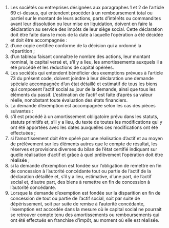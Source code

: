 1) Les sociétés ou entreprises désignées aux paragraphes 1 et 2 de l’article 69 ci-dessus, qui entendent procéder à un remboursement total ou partiel sur le montant de leurs actions, parts d’intérêts ou commandites avant leur dissolution ou leur mise en liquidation, doivent en faire la déclaration au service des impôts de leur siège social.
Cette déclaration doit être faite dans le mois de la date à laquelle l’opération a été décidée et doit être accompagnée :
1) d’une copie certifiée conforme de la décision qui a ordonné la répartition ;
1) d’un tableau faisant connaître le nombre des actions, leur montant nominal,
le capital versé et, s’il y a lieu, les amortissements auxquels il a été procédé et les réductions de capital opérées.
2) Les sociétés qui entendent bénéficier des exemptions prévues à l’article 73 du
présent code, doivent joindre à leur déclaration une demande spéciale accompagnée d’un état détaillé et estimatif de tous les biens qui composent l’actif social au jour de la demande, ainsi que tous les éléments du passif.
L’estimation de l’actif est faite d’après sa valeur réelle, nonobstant toute évaluation des états financiers.
3) La demande d’exemption est accompagnée selon les cas des pièces suivantes :
1) s’il est procédé à un amortissement obligatoire prévu dans les statuts, statuts
primitifs et, s’il y a lieu, du texte de toutes les modifications qui y ont été apportées avec les dates auxquelles ces modifications ont été effectuées ;
2) si l’amortissement doit être opéré par une réalisation d’actif et au moyen de
prélèvement sur les éléments autres que le compte de résultat, les réserves et provisions diverses du bilan de l’état certifié indiquant sur quelle réalisation d’actif et grâce à quel prélèvement l’opération doit être réalisée ;
3) si la demande d’exemption est fondée sur l’obligation de remettre en fin de
concession à l’autorité concédante tout ou partie de l’actif de la déclaration détaillée et, s’il y a lieu, estimative, d’une part, de l’actif social et, d’autre part, des biens à remettre en fin de concession à l’autorité concédante.
4) Lorsque la demande d’exemption est fondée sur la disparition en fin de concession
de tout ou partie de l’actif social, soit par suite de dépérissement, soit par suite de remise à l’autorité concédante, l’exemption est accordée dans la mesure où le capital social ne pourrait se retrouver compte tenu des amortissements ou remboursements qui ont été effectués en franchise d’impôt, au moment où elle est réalisée.